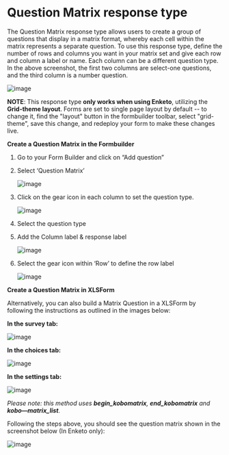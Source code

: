 # Question Matrix response type

The Question Matrix response type allows users to create a group of questions that display in a matrix format, whereby each cell within the matrix represents a separate question. To use this response type, define the number of rows and columns you want in your matrix set and give each row and column a label or name. Each column can be a different question type. In the above screenshot, the first two columns are select-one questions, and the third column is a number question. 

![image](/images/matrix_response/matrix_example.png)

**NOTE**: This response type **only works when using Enketo**, utilizing the **Grid-theme layout**. Forms are set to single page layout by default -- to change it, find the "layout" button in the formbuilder toolbar, select "grid-theme", save this change, and redeploy your form to make these changes live.

**Create a Question Matrix in the Formbuilder**

1. Go to your Form Builder and click on “Add question”
2. Select  ‘Question Matrix’

    ![image](/images/matrix_response/question_matrix.png)
    
3. Click on the gear icon in each column to set the question type.

    ![image](/images/matrix_response/question_type.png)

4. Select the question type

5. Add the Column label & response label

    ![image](/images/matrix_response/label_response.png)

6. Select the gear icon within ‘Row’ to define the row label

    ![image](/images/matrix_response/row.png)

**Create a Question Matrix in XLSForm**

Alternatively, you can also build a Matrix Question in a XLSForm by following the instructions as outlined in the images below:

**In the survey tab:**

![image](/images/matrix_response/survey_xls.png)

**In the choices tab:**

![image](/images/matrix_response/choices_xls.png)

**In the settings tab:**

![image](/images/matrix_response/settings_xls.png)

_Please note: this method uses **begin_kobomatrix**, **end_kobomatrix** and **kobo—matrix_list**._

Following the steps above, you should see the question matrix shown in the screenshot below (In Enketo only):

![image](/images/matrix_response/preview.png)
